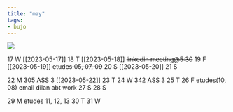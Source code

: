 ```yaml
---
title: "may"
tags: 
- bujo
---
```


![](https://i.imgur.com/N8S8mAZ.png)

17 W	[[2023-05-17]]
18 T	 [[2023-05-18]] ~~linkedin meeting@5:30~~
19 F	[[2023-05-19]]	   ~~etudes 05, 07, 09~~
20 S [[2023-05-20]]
21 S 	

22 M	305 ASS 3 [[2023-05-22]]
23 T
24 W	342 ASS 3
25 T
26 F	etudes(10, 08) email dilan abt work	
27 S
28 S

29 M	etudes 11, 12, 13
30 T
31 W
